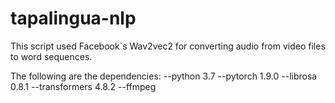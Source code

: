 # tapalingua-nlp

This script used Facebook`s Wav2vec2 for converting audio from video files to word sequences.

The following are the dependencies:
--python 3.7
--pytorch 1.9.0
--librosa 0.8.1
--transformers 4.8.2
--ffmpeg

